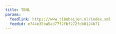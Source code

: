 ```yaml
---
title: TBNL
params:
  feedlink: https://www.tibobeijen.nl/index.xml
  feedid: e744e35ba5ad77f2fbf272fdb0124b71
---
```

